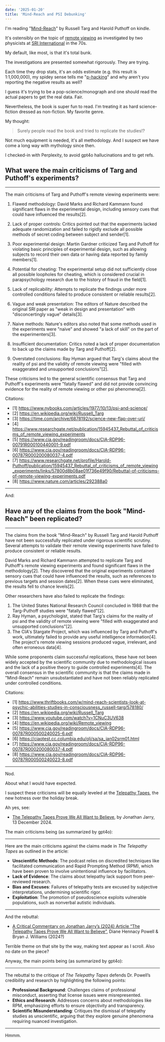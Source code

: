 ```yaml
---
date: '2025-01-20'
title: 'Mind-Reach and PSI Debunking'
---
```


I'm reading "[Mind-Reach](https://www.goodreads.com/book/show/182428.Mind_Reach)" by Russell Targ and Harold Puthoff on kindle.

It's ostensibly on the topic of [remote viewing](https://en.wikipedia.org/wiki/Remote_viewing) as investigated by two physicists at [SRI International](https://en.wikipedia.org/wiki/SRI_International) in the 70s.

My default, like most, is that it's total bunk.

The investigations are presented somewhat rigorously. They are trying.

Each time they drop stats, it's an odds estimate (e.g. this result is 1:1,000,000), my spidey sense tells me "[p-hacking](https://en.wikipedia.org/wiki/Data_dredging)" and why aren't you reporting the negative results as well?

I guess it's trying to be a pop-science/monograph and one should read the actual papers to get the real data. Fair.

Nevertheless, the book is super fun to read. I'm treating it as hard science-fiction dressed as non-fiction. My favorite genre.

My thought:

> Surely people read the book and tried to replicate the studies!?

Not much equipment is needed, it's all methodology. And I suspect we have come a long way with mythology since then.

I checked-in with Perplexity, to avoid gpt4o hallucinations and to get refs.

## What were the main criticisms of Targ and Puthoff's experiments?
---

The main criticisms of Targ and Puthoff's remote viewing experiments were:

1. Flawed methodology: David Marks and Richard Kammann found significant flaws in the experimental design, including sensory cues that could have influenced the results[2].

2. Lack of proper controls: Critics pointed out that the experiments lacked adequate randomization and failed to rigidly exclude all possible methods of secret coding between subject and sender[1].

3. Poor experimental design: Martin Gardner criticized Targ and Puthoff for violating basic principles of experimental design, such as allowing subjects to record their own data or having data reported by family members[1].

4. Potential for cheating: The experimental setup did not sufficiently close all possible loopholes for cheating, which is considered crucial in parapsychology research due to the history of fraud in the field[1].

5. Lack of replicability: Attempts to replicate the findings under more controlled conditions failed to produce consistent or reliable results[2].

6. Vague and weak presentation: The editors of Nature described the original SRI paper as "weak in design and presentation" with "disconcertingly vague" details[3].

7. Naive methods: Nature's editors also noted that some methods used in the experiments were "naive" and showed "a lack of skill" on the part of the experimenters[3].

8. Insufficient documentation: Critics noted a lack of proper documentation to back up the claims made by Targ and Puthoff[2].

9. Overstated conclusions: Ray Hyman argued that Targ's claims about the reality of psi and the validity of remote viewing were "filled with exaggerated and unsupported conclusions"[2].

These criticisms led to the general scientific consensus that Targ and Puthoff's experiments were "fatally flawed" and did not provide convincing evidence for the reality of remote viewing or other psi phenomena[2].

Citations:
* [1] https://www.nybooks.com/articles/1977/10/13/psi-and-science/
* [2] https://en.wikipedia.org/wiki/Russell_Targ
* [3] https://time.com/archive/6878192/science-new-flap-over-uri/
* [4] https://www.researchgate.net/publication/15945437_Rebuttal_of_criticisms_of_remote_viewing_experiments
* [5] https://www.cia.gov/readingroom/docs/CIA-RDP96-00791R000100440001-9.pdf
* [6] https://www.cia.gov/readingroom/docs/CIA-RDP96-00787R000200080037-4.pdf
* [7] https://www.researchgate.net/profile/Harold-Puthoff/publication/15945437_Rebuttal_of_criticisms_of_remote_viewing_experiments/links/57800d8b08ae01f736e49f90/Rebuttal-of-criticisms-of-remote-viewing-experiments.pdf
* [8] https://www.nature.com/articles/292388a0

---

And:

## Have any of the claims from the book "Mind-Reach" been replicated?

---

The claims from the book "Mind-Reach" by Russell Targ and Harold Puthoff have not been successfully replicated under rigorous scientific scrutiny. Several attempts to validate their remote viewing experiments have failed to produce consistent or reliable results.

David Marks and Richard Kammann attempted to replicate Targ and Puthoff's remote viewing experiments and found significant flaws in the methodology[2]. They discovered that the original experiments contained sensory cues that could have influenced the results, such as references to previous targets and session dates[2]. When these cues were eliminated, the results fell to chance levels[2].

Other researchers have also failed to replicate the findings:

1. The United States National Research Council concluded in 1988 that the Targ-Puthoff studies were "fatally flawed"[2].
2. Ray Hyman, a psychologist, stated that Targ's claims for the reality of psi and the validity of remote viewing were "filled with exaggerated and unsupported conclusions"[2].
3. The CIA's Stargate Project, which was influenced by Targ and Puthoff's work, ultimately failed to provide any useful intelligence information[4]. The project's remote viewing sessions produced vague, irrelevant, and often erroneous data[4].

While some proponents claim successful replications, these have not been widely accepted by the scientific community due to methodological issues and the lack of a positive theory to guide controlled experiments[4]. The overall consensus in the scientific community is that the claims made in "Mind-Reach" remain unsubstantiated and have not been reliably replicated under controlled conditions.

Citations:
* [1] https://www.thriftbooks.com/w/mind-reach-scientists-look-at-psychic-abilities-studies-in-consciousness_russell-targ/578180/
* [2] https://en.wikipedia.org/wiki/Russell_Targ
* [3] https://www.youtube.com/watch?v=1CNuC3UV638
* [4] https://en.wikipedia.org/wiki/Remote_viewing
* [5] https://www.cia.gov/readingroom/docs/CIA-RDP96-00787R000500240025-6.pdf
* [6] https://ciaotest.cc.columbia.edu/olj/sa/sa_jan02srm01.html
* [7] https://www.cia.gov/readingroom/docs/CIA-RDP96-00787R000200080037-4.pdf
* [8] https://www.cia.gov/readingroom/docs/CIA-RDP96-00787R000500240023-8.pdf

---

Nod.

About what I would have expected.

I suspect these criticisms will be equally leveled at the [Telepathy Tapes](https://thetelepathytapes.com/), the new hotness over the holiday break.


Ah yes, see:

* [The Telepathy Tapes Prove We All Want to Believe](https://www.mcgill.ca/oss/article/critical-thinking-pseudoscience/telepathy-tapes-prove-we-all-want-believe), by Jonathan Jarry, 13 December 2024.


The main criticisms being (as summarized by gpt4o):

---

Here are the main criticisms against the claims made in *The Telepathy Tapes* as outlined in the article:

- **Unscientific Methods**: The podcast relies on discredited techniques like facilitated communication and Rapid Prompting Method (RPM), which have been proven to involve unintentional influence by facilitators.
- **Lack of Evidence**: The claims about telepathy lack support from peer-reviewed research.
- **Bias and Excuses**: Failures of telepathy tests are excused by subjective interpretations, undermining scientific rigor.
- **Exploitation**: The promotion of pseudoscience exploits vulnerable populations, such as nonverbal autistic individuals.

---


And the rebuttal:

* [A Critical Commentary on Jonathan Jarry’s (2024) Article “The Telepathy Tapes Prove We All Want to Believe”](https://thetelepathytapes.com/dr-powell-defense), Diane Hennacy Powell & Bryan J. Williams (2024?)

Terrible theme on that site by the way, making text appear as I scroll. Also no date on the piece?

Anyway, the main points being (as summarized by gpt4o):

---
The rebuttal to the critique of *The Telepathy Tapes* defends Dr. Powell’s credibility and research by highlighting the following points:

- **Professional Background**: Challenges claims of professional misconduct, asserting that license issues were misrepresented.
- **Ethics and Research**: Addresses concerns about methodologies like RPM, emphasizing efforts to ensure objectivity and transparency.
- **Scientific Misunderstanding**: Critiques the dismissal of telepathy studies as unscientific, arguing that they explore genuine phenomena requiring nuanced investigation.
---

Hmmm.